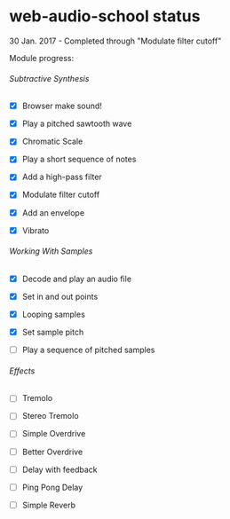 # web-audio-school status

30 Jan. 2017 - Completed through "Modulate filter cutoff"

Module progress:

###### Subtractive Synthesis

- [x] Browser make sound!

- [x] Play a pitched sawtooth wave

- [x] Chromatic Scale

- [x] Play a short sequence of notes

- [x] Add a high-pass filter

- [x] Modulate filter cutoff

- [x] Add an envelope

- [x] Vibrato

###### Working With Samples

- [x] Decode and play an audio file

- [x] Set in and out points

- [x] Looping samples

- [x] Set sample pitch

- [ ] Play a sequence of pitched samples

###### Effects

- [ ] Tremolo

- [ ] Stereo Tremolo

- [ ] Simple Overdrive

- [ ] Better Overdrive

- [ ] Delay with feedback

- [ ] Ping Pong Delay

- [ ] Simple Reverb
